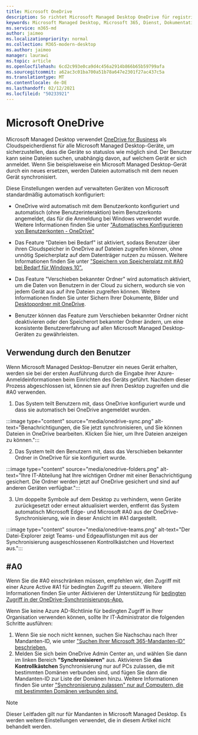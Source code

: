```yaml
---
title: Microsoft OneDrive
description: So richtet Microsoft Managed Desktop OneDrive für registrierte Geräte ein
keywords: Microsoft Managed Desktop, Microsoft 365, Dienst, Dokumentation, Apps, Branchen-Apps
ms.service: m365-md
author: jaimeo
ms.localizationpriority: normal
ms.collection: M365-modern-desktop
ms.author: jaimeo
manager: laurawi
ms.topic: article
ms.openlocfilehash: 6cd2c993e0ca9d4c456a2914b866b65b59799afa
ms.sourcegitcommit: a62ac3c01ba700a51b78a647e2301f27ac437c5a
ms.translationtype: MT
ms.contentlocale: de-DE
ms.lasthandoff: 02/12/2021
ms.locfileid: "50233921"
---
```

# <a name="microsoft-onedrive"></a>Microsoft OneDrive

Microsoft Managed Desktop verwendet [OneDrive for Business](https://docs.microsoft.com/onedrive/plan-onedrive-enterprise) als Cloudspeicherdienst für alle Microsoft Managed Desktop-Geräte, um sicherzustellen, dass die Geräte so statuslos wie möglich sind. Der Benutzer kann seine Dateien suchen, unabhängig davon, auf welchem Gerät er sich anmeldet. Wenn Sie beispielsweise ein Microsoft Managed Desktop-Gerät durch ein neues ersetzen, werden Dateien automatisch mit dem neuen Gerät synchronisiert.

Diese Einstellungen werden auf verwalteten Geräten von Microsoft standardmäßig automatisch konfiguriert:

- OneDrive wird automatisch mit dem Benutzerkonto konfiguriert und automatisch (ohne Benutzerinteraktion) beim Benutzerkonto angemeldet, das für die Anmeldung bei Windows verwendet wurde. Weitere Informationen finden Sie unter ["Automatisches Konfigurieren von Benutzerkonten - OneDrive"](https://docs.microsoft.com/onedrive/use-silent-account-configuration)

- Das Feature "Dateien bei Bedarf" ist aktiviert, sodass Benutzer über ihren Cloudspeicher in OneDrive auf Dateien zugreifen können, ohne unnötig Speicherplatz auf dem Datenträger nutzen zu müssen. Weitere Informationen finden Sie unter ["Speichern von Speicherplatz mit #A0 bei Bedarf für Windows 10".](https://support.microsoft.com/office/save-disk-space-with-onedrive-files-on-demand-for-windows-10-0e6860d3-d9f3-4971-b321-7092438fb38e)

- Das Feature "Verschieben bekannter Ordner" wird automatisch aktiviert, um die Daten von Benutzern in der Cloud zu sichern, wodurch sie von jedem Gerät aus auf ihre Dateien zugreifen können. Weitere Informationen finden Sie unter Sichern Ihrer Dokumente, Bilder und [Desktopordner mit OneDrive](https://support.microsoft.com/office/back-up-your-documents-pictures-and-desktop-folders-with-onedrive-d61a7930-a6fb-4b95-b28a-6552e77c3057).

- Benutzer können das Feature zum Verschieben bekannter Ordner nicht deaktivieren oder den Speicherort bekannter Ordner ändern, um eine konsistente Benutzererfahrung auf allen Microsoft Managed Desktop-Geräten zu gewährleisten.

## <a name="user-experience"></a>Verwendung durch den Benutzer

Wenn Microsoft Managed Desktop-Benutzer ein neues Gerät erhalten, werden sie bei der ersten Ausführung durch die Eingabe ihrer Azure-Anmeldeinformationen beim Einrichten des Geräts geführt. Nachdem dieser Prozess abgeschlossen ist, können sie auf ihren Desktop zugreifen und die #A0 verwenden.

1. Das System teilt Benutzern mit, dass OneDrive konfiguriert wurde und dass sie automatisch bei OneDrive angemeldet wurden.

:::image type="content" source="media/onedrive-sync.png" alt-text="Benachrichtigungen, die Sie jetzt synchronisieren, und Sie können Dateien in OneDrive bearbeiten. Klicken Sie hier, um Ihre Dateien anzeigen zu können.":::

2. Das System teilt den Benutzern mit, dass das Verschieben bekannter Ordner in OneDrive für sie konfiguriert wurde.

:::image type="content" source="media/onedrive-folders.png" alt-text="Ihre IT-Abteilung hat Ihre wichtigen Ordner mit einer Benachrichtigung gesichert. Die Ordner werden jetzt auf OneDrive gesichert und sind auf anderen Geräten verfügbar.":::

3. Um doppelte Symbole auf dem Desktop zu verhindern, wenn Geräte zurückgesetzt oder erneut aktualisiert werden, entfernt das System automatisch Microsoft Edge- und Microsoft #A0 aus der OneDrive-Synchronisierung, wie in dieser Ansicht im #A1 dargestellt.

:::image type="content" source="media/onedrive-teams.png" alt-text="Der Datei-Explorer zeigt Teams- und Edgeauflistungen mit aus der Synchronisierung ausgeschlossenen Kontrollkästchen und Hovertext aus.":::


## <a name="onedrive-sync-restrictions"></a>#A0

Wenn Sie die #A0 einschränken müssen, empfehlen wir, den Zugriff mit einer Azure Active #A1 für bedingten Zugriff zu steuern. Weitere Informationen finden Sie unter Aktivieren der Unterstützung für [bedingten Zugriff in der OneDrive-Synchronisierungs-App.](https://docs.microsoft.com/onedrive/enable-conditional-access)

Wenn Sie keine Azure AD-Richtlinie für bedingten Zugriff in Ihrer Organisation verwenden können, sollte Ihr IT-Administrator die folgenden Schritte ausführen:

1. Wenn Sie sie noch nicht kennen, suchen Sie Nachschau nach Ihrer Mandanten-ID, wie unter ["Suchen Ihrer Microsoft 365-Mandanten-ID" beschrieben.](https://docs.microsoft.com/onedrive/find-your-office-365-tenant-id)
2. Melden Sie sich beim OneDrive Admin Center an, und wählen Sie dann im linken Bereich **"Synchronisieren"** aus. Aktivieren Sie **das Kontrollkästchen** Synchronisierung nur auf PCs zulassen, die mit bestimmten Domänen verbunden sind, und fügen Sie dann die Mandanten-ID zur Liste der Domänen hinzu. Weitere Informationen finden Sie unter ["Synchronisierung zulassen" nur auf Computern, die mit bestimmten Domänen verbunden sind.](https://docs.microsoft.com/onedrive/allow-syncing-only-on-specific-domains)

> [!NOTE]
> Dieser Leitfaden gilt nur für Mandanten in Microsoft Managed Desktop. Es werden weitere Einstellungen verwendet, die in diesem Artikel nicht behandelt werden.
